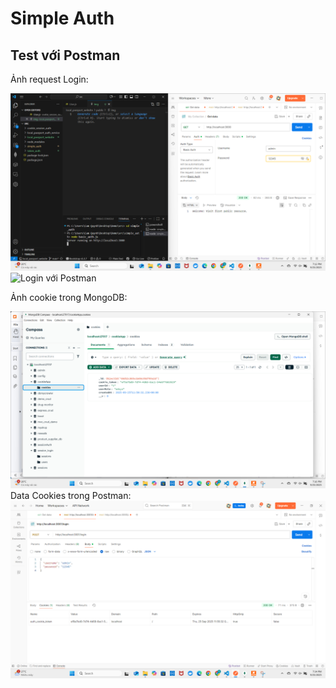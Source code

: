 # Simple Auth
## Test với Postman

Ảnh request Login:  

![Login với Postman](./public/img/1.png)
![Login với Postman](./public/2.png)

Ảnh cookie trong MongoDB:  

![Cookie MongoDB](./public/img/3.png)
Data Cookies trong Postman:  
![Cookies Postman](./public/img/4.png)
